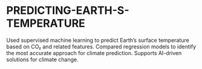 # PREDICTING-EARTH-S-TEMPERATURE
Used supervised machine learning to predict Earth’s surface temperature based on CO₂ and related features. Compared regression models to identify the most accurate approach for climate prediction. Supports AI-driven solutions for climate change.

